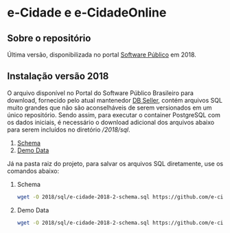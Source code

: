 # e-Cidade e e-CidadeOnline
## Sobre o repositório

Última versão, disponibilizada no portal [Software Público](https://softwarepublico.gov.br/social/e-cidade/) em 2018.
## Instalação versão 2018

O arquivo disponível no Portal do Software Público Brasileiro para download, fornecido pelo atual mantenedor [DB Seller](https://dbseller.com), contém arquivos SQL muito grandes que não são aconselháveis de serem versionados em um único repositório. Sendo assim, para executar o container PostgreSQL com os dados iniciais, é necessário o download adicional dos arquivos abaixo para serem incluídos no diretório _/2018/sql_.

1. [Schema](https://github.com/e-cidade/e-cidade-database/raw/main/e-cidade-2018-2-schema.sql)
2. [Demo Data](https://github.com/e-cidade/e-cidade-database/raw/main/e-cidade-2018-2-demo.sql)

Já na pasta raiz do projeto, para salvar os arquivos SQL diretamente, use os comandos abaixo:

1. Schema
    ```bash
    wget -O 2018/sql/e-cidade-2018-2-schema.sql https://github.com/e-cidade/e-cidade-database/raw/main/e-cidade-2018-2-schema.sql
    ```
2. Demo Data
    ```bash
    wget -O 2018/sql/e-cidade-2018-2-schema.sql https://github.com/e-cidade/e-cidade-database/raw/main/e-cidade-2018-2-demo.sql
    ```
